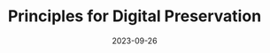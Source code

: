 ---
title: Principles for Digital Preservation
summary: Principles for Digital Preservation at the National Library of Norway
draft: false
layout: list
date: 2023-09-26
lastmod: 2024-02-07
ShowReadingTime: false
ShowWordCount: false
hideSummary: false
---